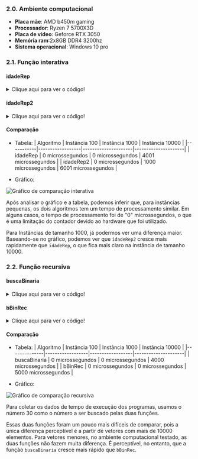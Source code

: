 ### 2.0. Ambiente computacional
* **Placa mãe**: AMD b450m gaming
* **Processador**: Ryzen 7 5700X3D
* **Placa de vídeo**: Geforce RTX 3050
* **Memória ram**:2x8GB DDR4 3200hz
* **Sistema operacional**: Windows 10 pro


### 2.1. Função interativa
#### idadeRep
<details>
  <summary>Clique aqui para ver o código!</summary>
  
```c++
#include <iostream>
#include <vector>
#include <random>
#include <chrono>
#include <fstream>

using namespace std;


bool idadeRep(const vector<int>& Idade){
    int tam = Idade.size();
    int menor = 200;
    for(int i = 0; i<tam; i++){
        if (Idade[i]<menor){
        menor = Idade[i];
        }
    }

    for(int i = 0; i<tam; i++){
        if (Idade[i]==menor){
        return true;
        }
    }

    return false;
}

int main() {
    // Captura o tempo de início
    auto start = std::chrono::high_resolution_clock::now();

    vector<int> idades;
    std::ifstream file("./lists/idades_10000.txt");

    std::string line;
    while (std::getline(file, line)) {
        idades.push_back(std::stoi(line));
    }

    if (idadeRep(idades)) {
        cout << "There are repeated minimum ages." << endl;
    } else {
        cout << "No repeated minimum ages." << endl;
    }


    // Captura o tempo de término
    auto end = std::chrono::high_resolution_clock::now();

    // Calcula a duração em milissegundos
    std::chrono::duration<double, std::micro> duration = end - start;

    // Exibe o tempo de execução
    std::cout << "O código levou " << duration.count() << " microssegundos para rodar." << std::endl;

    return 0;
}

```
</details>

#### idadeRep2
<details>
  <summary>Clique aqui para ver o código!</summary>
  
```c++
#include <iostream>
#include <vector>
#include<algorithm>
#include <random>
#include <chrono>
#include <fstream>

using namespace std;


bool idadeRep2(vector<int> Idade){
sort(Idade.begin(),Idade.end());
return Idade[0]==Idade[1];
}


int main() {
    // Captura o tempo de início
    auto start = std::chrono::high_resolution_clock::now();

    vector<int> idades;
    std::ifstream file("./lists/idades_10000.txt");

    std::string line;
    while (std::getline(file, line)) {
        idades.push_back(std::stoi(line));
    }

    if (idadeRep2(idades)) {
        cout << "There are repeated minimum ages." << endl;
    } else {
        cout << "No repeated minimum ages." << endl;
    }

    // Captura o tempo de término
    auto end = std::chrono::high_resolution_clock::now();

    // Calcula a duração em milissegundos
    std::chrono::duration<double, std::micro> duration = end - start;

    // Exibe o tempo de execução
    std::cout << "O código levou " << duration.count() << " microssegundos para rodar." << std::endl;

    return 0;
}

```
</details>


#### Comparação

* Tabela:
| Algoritmo | Instância 100    | Instância 1000      | Instância 10000     |
|-----------|------------------|---------------------|---------------------|
| idadeRep  | 0 microssegundos | 0 microssegundos    | 4001 microssegundos |
| idadeRep2 | 0 microssegundos | 1000 microssegundos | 6001 microssegundos |


* Gráfico:

![Gráfico de comparação interativa](https://i.ibb.co/8bFbjqR/idade-Rep-Graph.png)

Após analisar o gráfico e a tabela, podemos inferir que, para instâncias pequenas, os dois algoritmos tem um tempo de processamento similar. Em alguns casos, o tempo de processamento foi de "0" microssegundos, o que é uma limitação do contador devido ao hardware que foi utilizado.

Para Instâncias de tamanho 1000, já podermos ver uma diferença maior. Baseando-se no gráfico, podemos ver que `idadeRep2` cresce mais rapidamente que `idadeRep`, o que fica mais claro na instância de tamanho 10000.

### 2.2. Função recursiva

#### buscaBinaria
<details>
  <summary>Clique aqui para ver o código!</summary>

```c++
#include <iostream>
#include <vector>
#include <chrono>
#include <fstream>

using namespace std;

int buscaBinariaRecursiva(const vector<int>& A, int esq, int dir, int x) {

    if (esq > dir) {
        return -1; // Caso base: elemento não encontrado
    }

    int m = (esq + dir) / 2; // Define o índice do elemento central da lista

    if (A[m] == x) {
        return m; // Elemento encontrado
    }
    else if (A[m] < x) {
        return buscaBinariaRecursiva(A, m + 1, dir, x); // Busca na metade direita
    }
    else {
        return buscaBinariaRecursiva(A, esq, m - 1, x); // Busca na metade esquerda
    }
}

int buscaBinaria(const vector<int>& A, int x) {
    return buscaBinariaRecursiva(A, 0, A.size() - 1, x);
}

int main() {
    // Captura o tempo de início
    auto start = std::chrono::high_resolution_clock::now();

    vector<int> idades;
    std::ifstream file("./lists/idades_10000_ordenadas.txt");

    std::string line;
    while (std::getline(file, line)) {
        idades.push_back(std::stoi(line));
    }

    int resultado = buscaBinaria(idades, 30);
    if (resultado != -1) {
        cout << "Elemento encontrado no índice: " << resultado << endl;
    }
    else {
        cout << "Elemento não encontrado." << endl;
    }

    // Captura o tempo de término
    auto end = std::chrono::high_resolution_clock::now();

    // Calcula a duração em milissegundos
    std::chrono::duration<double, std::micro> duration = end - start;

    // Exibe o tempo de execução
    std::cout << "O código levou " << duration.count() << " microssegundos para rodar." << std::endl;

    return 0;
}

```
</details>

#### bBinRec
<details>
  <summary>Clique aqui para ver o código!</summary>

```c++
#include <iostream>
#include <chrono>
#include <vector>
#include <fstream>

using namespace std;

int bBinRec(const vector<int>& A, int esq, int dir, int x) {
    if (esq > dir) {
        return -1; // Caso base: elemento não encontrado
    }

    int m = (esq + dir) / 2;

    if (A[m] == x) {
        return m; // Elemento encontrado
    }
    else if (A[m] > x) {
        return bBinRec(A, esq, m - 1, x); // Busca na metade esquerda
    }
    else {
        return bBinRec(A, m + 1, dir, x); // Busca na metade direita
    }
}

int main() {
    // Capturando tempo de execução
    auto start = std::chrono::high_resolution_clock::now();

    vector<int> idades;
    std::ifstream file("./lists/idades_10000_ordenadas.txt");

    std::string line;
    while (std::getline(file, line)) {
        idades.push_back(std::stoi(line));
    }

    int resultado = bBinRec(idades, 0, idades.size() - 1, 30); // Usando .size() (complexidade O(1)) para obter o tamanho do vetor
    if (resultado != -1) {
        cout << "Elemento encontrado no índice: " << resultado << endl;
    }
    else {
        cout << "Elemento não encontrado." << endl;
    }

    // Captura o tempo de término
    auto end = std::chrono::high_resolution_clock::now();

    // Calcula a duração em milissegundos
    std::chrono::duration<double, std::micro> duration = end - start;

    // Exibe o tempo de execução
    std::cout << "O código levou " << duration.count() << " milissegundos para rodar." << std::endl;

    return 0;
}
```
</details>

#### Comparação

* Tabela:
| Algoritmo    | Instância 100    | Instância 1000   | Instância 10000     |
|--------------|------------------|------------------|---------------------|
| buscaBinaria | 0 microssegundos | 0 microssegundos | 4000 microssegundos |
| bBinRec      | 0 microssegundos | 0 microssegundos | 5000 microssegundos |

* Gráfico: 

![Gráfico de comparação recursiva](https://i.ibb.co/4K47nV3/recursiva-Graph.png)

Para coletar os dados de tempo de execução dos programas, usamos o número 30 como o número a ser buscado pelas duas funções.

Essas duas funções foram um pouco mais difíceis de comparar, pois a única diferença perceptível é a partir de vetores com mais de 10000 elementos. Para vetores menores, no ambiente computacional testado, as duas funções não fazem muita diferença. É perceptível, no entanto, que a função `buscaBinaria` cresce mais rápido que `bBinRec`.
